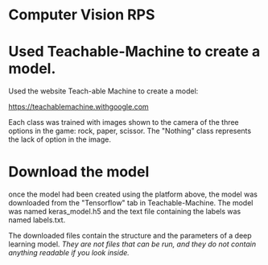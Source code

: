 # Computer Vision RPS

# Used Teachable-Machine to create a model.

 Used the website Teach-able Machine to create a model:

https://teachablemachine.withgoogle.com


 Each class was trained with images shown to the camera of the three options in the game: rock, paper, scissor.  The "Nothing" class represents the lack of option in the image.

# Download the model 

once the model had been created using the platform above, the model was downloaded from the "Tensorflow" tab in Teachable-Machine. 
The model was named keras_model.h5 and the text file containing the labels was named labels.txt.

The downloaded files contain the structure and the parameters of a deep learning model.
*They are not files that can be run, and they do not contain anything readable if you look inside.*

